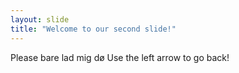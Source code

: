```yaml
---
layout: slide
title: "Welcome to our second slide!"
---
```

Please bare lad mig dø
Use the left arrow to go back!
